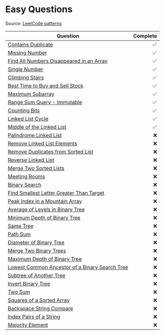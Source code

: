 # Easy Questions

Source: [LeetCode patterns](https://seanprashad.com/leetcode-patterns/)

| Question                                                                                                                        | Complete |
| ------------------------------------------------------------------------------------------------------------------------------- | -------: |
| [Contains Duplicate](https://leetcode.com/problems/contains-duplicate/)                                                         |       ✅ |
| [Missing Number](https://leetcode.com/problems/missing-number/)                                                                 |       ✅ |
| [Find All Numbers Disappeared in an Array](https://leetcode.com/problems/find-all-numbers-disappeared-in-an-array/)             |       ✅ |
| [Single Number](https://leetcode.com/problems/single-number/)                                                                   |       ✅ |
| [Climbing Stairs](https://leetcode.com/problems/climbing-stairs/)                                                               |       ✅ |
| [Best Time to Buy and Sell Stock](https://leetcode.com/problems/best-time-to-buy-and-sell-stock/)                               |       ✅ |
| [Maximum Subarray](https://leetcode.com/problems/maximum-subarray/)                                                             |       ✅ |
| [Range Sum Query - Immutable](https://leetcode.com/problems/range-sum-query-immutable/)                                         |       ✅ |
| [Counting Bits](https://leetcode.com/problems/counting-bits/)                                                                   |       ✅ |
| [Linked List Cycle](https://leetcode.com/problems/linked-list-cycle/)                                                           |       ✅ |
| [Middle of the Linked List](https://leetcode.com/problems/middle-of-the-linked-list/)                                           |       ✅ |
| [Palindrome Linked List](https://leetcode.com/problems/palindrome-linked-list/)                                                 |       ❌ |
| [Remove Linked List Elements](https://leetcode.com/problems/remove-linked-list-elements/)                                       |       ❌ |
| [Remove Duplicates from Sorted List](https://leetcode.com/problems/remove-duplicates-from-sorted-list/)                         |       ❌ |
| [Reverse Linked List](https://leetcode.com/problems/reverse-linked-list/)                                                       |       ❌ |
| [Merge Two Sorted Lists](https://leetcode.com/problems/merge-two-sorted-lists/)                                                 |       ❌ |
| [ Meeting Rooms](https://leetcode.com/problems/meeting-rooms)                                                                   |       ❌ |
| [Binary Search](https://leetcode.com/problems/binary-search/)                                                                   |       ❌ |
| [Find Smallest Letter Greater Than Target](https://leetcode.com/problems/find-smallest-letter-greater-than-target/)             |       ❌ |
| [Peak Index in a Mountain Array](https://leetcode.com/problems/peak-index-in-a-mountain-array/)                                 |       ❌ |
| [Average of Levels in Binary Tree](https://leetcode.com/problems/average-of-levels-in-binary-tree/)                             |       ❌ |
| [Minimum Depth of Binary Tree](https://leetcode.com/problems/minimum-depth-of-binary-tree/)                                     |       ❌ |
| [Same Tree](https://leetcode.com/problems/same-tree/)                                                                           |       ❌ |
| [Path Sum](https://leetcode.com/problems/path-sum/)                                                                             |       ❌ |
| [Diameter of Binary Tree](https://leetcode.com/problems/diameter-of-binary-tree/)                                               |       ❌ |
| [Merge Two Binary Trees](https://leetcode.com/problems/merge-two-binary-trees/)                                                 |       ❌ |
| [Maximum Depth of Binary Tree](https://leetcode.com/problems/maximum-depth-of-binary-tree/)                                     |       ❌ |
| [Lowest Common Ancestor of a Binary Search Tree](https://leetcode.com/problems/lowest-common-ancestor-of-a-binary-search-tree/) |       ❌ |
| [Subtree of Another Tree](https://leetcode.com/problems/subtree-of-another-tree/)                                               |       ❌ |
| [Invert Binary Tree](https://leetcode.com/problems/invert-binary-tree/)                                                         |       ❌ |
| [Two Sum](https://leetcode.com/problems/two-sum/)                                                                               |       ❌ |
| [Squares of a Sorted Array](https://leetcode.com/problems/squares-of-a-sorted-array/)                                           |       ❌ |
| [Backspace String Compare](https://leetcode.com/problems/backspace-string-compare)                                              |       ❌ |
| [ Index Pairs of a String](https://leetcode.com/problems/index-pairs-of-a-string/)                                              |       ❌ |
| [Majority Element](https://leetcode.com/problems/majority-element/)                                                             |       ❌ |
